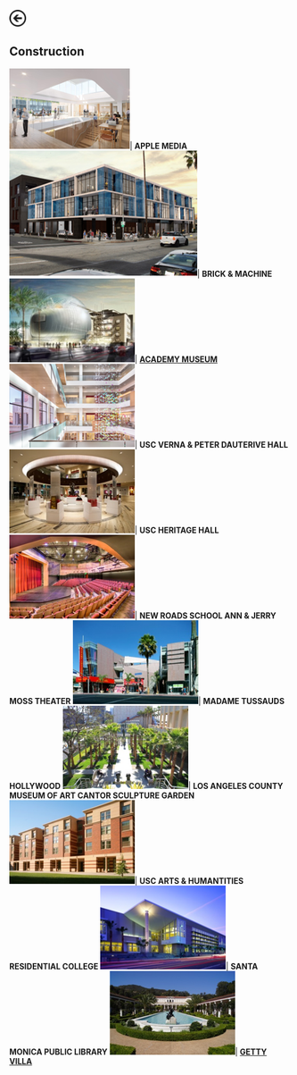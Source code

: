 [<img src="images/arrow_back.png?raw=true" width="30"/>](/index)

## Construction

<img src="images/Picture12.png?raw=true"/>| **APPLE MEDIA**
<img src="images/Picture37.png?raw=true"/>| **BRICK & MACHINE**
<img src="images/Picture13.png?raw=true"/>| [**ACADEMY MUSEUM**](https://www.academymuseum.org/)
<img src="images/Picture14.png?raw=true"/>| **USC VERNA & PETER DAUTERIVE HALL**
<img src="images/Picture15.png?raw=true"/>| **USC HERITAGE HALL**
<img src="images/Picture16.png?raw=true"/>| **NEW ROADS SCHOOL ANN & JERRY MOSS THEATER**
<img src="images/Picture17.png?raw=true"/>| **MADAME TUSSAUDS HOLLYWOOD**
<img src="images/Picture18.png?raw=true"/>| **LOS ANGELES COUNTY MUSEUM OF ART CANTOR SCULPTURE GARDEN**
<img src="images/Picture19.png?raw=true"/>| **USC ARTS & HUMANTITIES RESIDENTIAL COLLEGE**
<img src="images/Picture20.png?raw=true"/>| **SANTA MONICA PUBLIC LIBRARY**
<img src="images/Picture21.png?raw=true"/>| [**GETTY VILLA**](construction/thegettyvilla)
